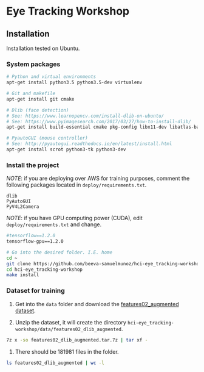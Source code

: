 # Eye Tracking Workshop


## Installation

Installation tested on Ubuntu.

### System packages

```bash
# Python and virtual environments
apt-get install python3.5 python3.5-dev virtualenv

# Git and makefile
apt-get install git cmake

# Dlib (face detection)
# See: https://www.learnopencv.com/install-dlib-on-ubuntu/
# See: https://www.pyimagesearch.com/2017/03/27/how-to-install-dlib/
apt-get install build-essential cmake pkg-config libx11-dev libatlas-base-dev libgtk-3-dev libboost-all-dev libboost-python-dev

# PyautoGUI (mouse controller)
# See: http://pyautogui.readthedocs.io/en/latest/install.html
apt-get install scrot python3-tk python3-dev
```

### Install the project

_NOTE_: if you are deploying over AWS for training purposes, comment the following packages located in `deploy/requirements.txt`.
```
dlib
PyAutoGUI
PyV4L2Camera
```

_NOTE_: if you have GPU computing power (CUDA), edit `deploy/requirements.txt` and change.

```bash
#tensorflow==1.2.0
tensorflow-gpu==1.2.0
```

```bash
# Go into the desired folder. I.E. home
cd ~
git clone https://github.com/beeva-samuelmunoz/hci-eye_tracking-workshop.git
cd hci-eye_tracking-workshop
make install
```


### Dataset for training
1. Get into the `data` folder and download the [features02_augmented dataset](https://drive.google.com/file/d/0B4BwXne65MbQdWhmNXlFaGdNWjA/view?usp=sharing).

1. Unzip the dataset, it will create the directory `hci-eye_tracking-workshop/data/features02_dlib_augmented`.
```bash
7z x -so features02_dlib_augmented.tar.7z | tar xf -
```

1. There should be 181981 files in the folder.
```bash
ls features02_dlib_augmented | wc -l
```
